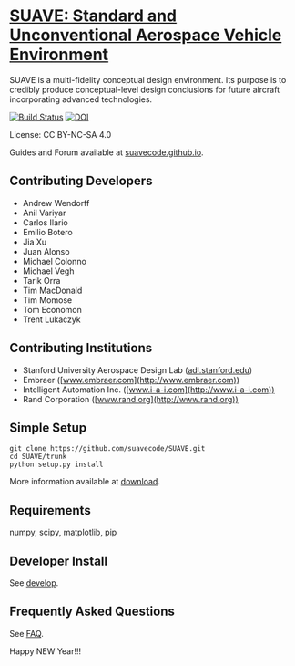 
[SUAVE: Standard and Unconventional Aerospace Vehicle Environment](http://suave.stanford.edu)
=======

 
SUAVE is a multi-fidelity conceptual design environment.
Its purpose is to credibly produce conceptual-level design conclusions 
for future aircraft incorporating advanced technologies.

[![Build Status](https://travis-ci.org/suavecode/SUAVE.svg?branch=master)](https://travis-ci.org/suavecode/SUAVE)
[![DOI](https://zenodo.org/badge/doi/10.5281/zenodo.19734.svg)](http://dx.doi.org/10.5281/zenodo.19734)

License: CC BY-NC-SA 4.0

Guides and Forum available at [suavecode.github.io](https://suavecode.github.io).

 
Contributing Developers
-----------------------
* Andrew Wendorff
* Anil Variyar
* Carlos Ilario
* Emilio Botero
* Jia Xu
* Juan Alonso
* Michael Colonno
* Michael Vegh
* Tarik Orra
* Tim MacDonald
* Tim Momose
* Tom Economon
* Trent Lukaczyk

Contributing Institutions
-------------------------
* Stanford University Aerospace Design Lab ([adl.stanford.edu](http://adl.stanford.edu))
* Embraer ([www.embraer.com](http://www.embraer.com))
* Intelligent Automation Inc.  ([www.i-a-i.com](http://www.i-a-i.com))
* Rand Corporation ([www.rand.org](http://www.rand.org))

Simple Setup
------------

```
git clone https://github.com/suavecode/SUAVE.git
cd SUAVE/trunk
python setup.py install
```

More information available at [download](https://suavecode.github.io/download).


Requirements
------------

numpy, scipy, matplotlib, pip


Developer Install
-----------------

See [develop](https://suavecode.github.io/develop).

Frequently Asked Questions
-----------------

See [FAQ](https://suavecode.github.io/FAQ/).

Happy NEW Year!!!

